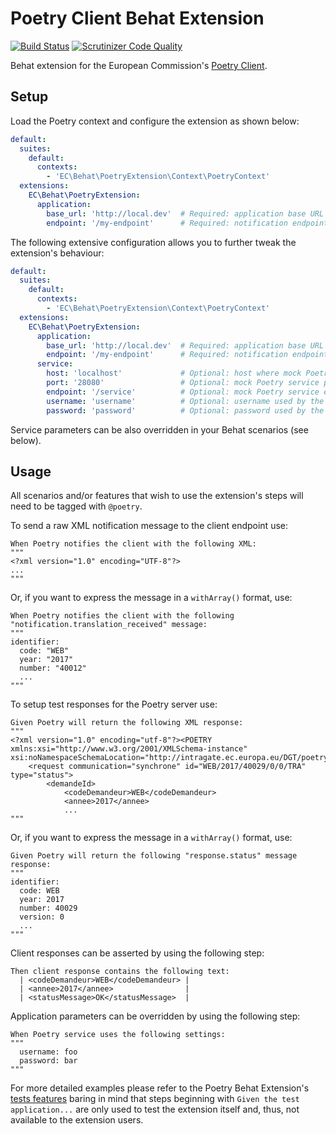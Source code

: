 # Poetry Client Behat Extension

[![Build Status](https://travis-ci.org/ec-europa/oe-poetry-behat.svg?branch=master)](https://travis-ci.org/ec-europa/oe-poetry-behat)
[![Scrutinizer Code Quality](https://scrutinizer-ci.com/g/ec-europa/oe-poetry-behat/badges/quality-score.png?b=master)](https://scrutinizer-ci.com/g/ec-europa/oe-poetry-behat/?branch=master)

Behat extension for the European Commission's [Poetry Client](https://github.com/ec-europa/oe-poetry-client).

## Setup

Load the Poetry context and configure the extension as shown below:

```yaml
default:
  suites:
    default:
      contexts:
        - 'EC\Behat\PoetryExtension\Context\PoetryContext'
  extensions:
    EC\Behat\PoetryExtension:
      application:
        base_url: 'http://local.dev'  # Required: application base URL running Poetry Client library.
        endpoint: '/my-endpoint'      # Required: notification endpoint on your application.
```

The following extensive configuration allows you to further tweak the extension's behaviour:

```yaml
default:
  suites:
    default:
      contexts:
        - 'EC\Behat\PoetryExtension\Context\PoetryContext'
  extensions:
    EC\Behat\PoetryExtension:
      application:
        base_url: 'http://local.dev'  # Required: application base URL running the Poetry Client library.
        endpoint: '/my-endpoint'      # Required: notification endpoint for your application.
      service:
        host: 'localhost'             # Optional: host where mock Poetry service will be running.
        port: '28080'                 # Optional: mock Poetry service port.
        endpoint: '/service'          # Optional: mock Poetry service endpoint.
        username: 'username'          # Optional: username used by the mock service to authenticate on your application.
        password: 'password'          # Optional: password used by the mock service to authenticate on your application.
```

Service parameters can be also overridden in your Behat scenarios (see below).

## Usage

All scenarios and/or features that wish to use the extension's steps will need to be tagged with `@poetry`.

To send a raw XML notification message to the client endpoint use:

```gherkin
When Poetry notifies the client with the following XML:
"""
<?xml version="1.0" encoding="UTF-8"?>
...
"""
```

Or, if you want to express the message in a `withArray()` format, use:

```gherkin
When Poetry notifies the client with the following "notification.translation_received" message:
"""
identifier:
  code: "WEB"
  year: "2017"
  number: "40012"
  ...
"""
```

To setup test responses for the Poetry server use:

```gherkin
Given Poetry will return the following XML response:
"""
<?xml version="1.0" encoding="utf-8"?><POETRY xmlns:xsi="http://www.w3.org/2001/XMLSchema-instance" xsi:noNamespaceSchemaLocation="http://intragate.ec.europa.eu/DGT/poetry_services/poetry.xsd">
    <request communication="synchrone" id="WEB/2017/40029/0/0/TRA" type="status">
        <demandeId>
            <codeDemandeur>WEB</codeDemandeur>
            <annee>2017</annee>
            ...
"""
```

Or, if you want to express the message in a `withArray()` format, use:

```gherkin
Given Poetry will return the following "response.status" message response:
"""
identifier:
  code: WEB
  year: 2017
  number: 40029
  version: 0
  ...
"""
```

Client responses can be asserted by using the following step:

```gherkin
Then client response contains the following text:
  | <codeDemandeur>WEB</codeDemandeur> |
  | <annee>2017</annee>                |
  | <statusMessage>OK</statusMessage>  |
```

Application parameters can be overridden by using the following step:

```gherkin
When Poetry service uses the following settings:
"""
  username: foo
  password: bar
"""
```

For more detailed examples please refer to the Poetry Behat Extension's [tests features](features) baring in mind that
steps beginning with `Given the test application...` are only used to test the extension itself and, thus, not available
to the extension users.
